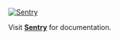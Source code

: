[![Sentry](https://img.shields.io/badge/Powered%20by%20Sentry%20-%20default?style=flat&logo=sentry&logoColor=%23fafafa&logoSize=auto&color=%23362d59)](https://docs.sentry.io/platforms/javascript/guides/react)

Visit **[Sentry](https://docs.sentry.io/platforms/javascript/guides/react)** for documentation.
